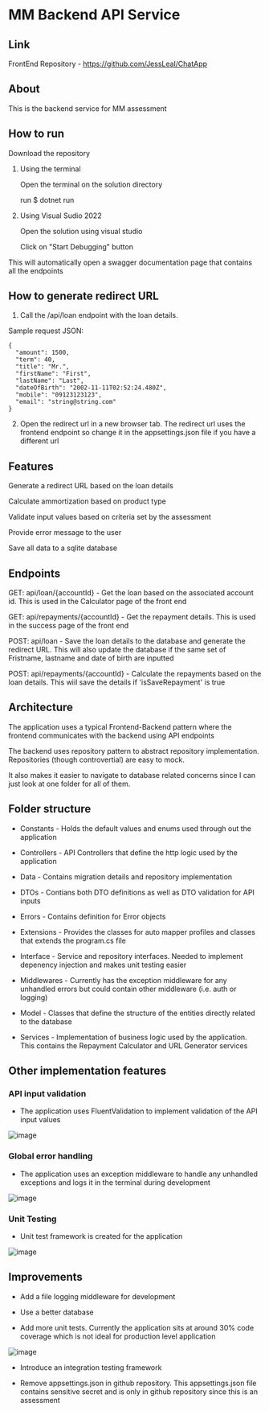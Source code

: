 # MM Backend API Service

## Link

FrontEnd Repository - https://github.com/JessLeal/ChatApp


## About

This is the backend service for MM assessment


## How to run

Download the repository

1. Using the terminal
  
    Open the terminal on the solution directory
  
    run $ dotnet run

2. Using Visual Sudio 2022
  
    Open the solution using visual studio
  
    Click on "Start Debugging" button
  
This will automatically open a swagger documentation page that contains all the endpoints
  
  
## How to generate redirect URL
1. Call the /api/loan endpoint with the loan details. 
 
  Sample request JSON:
 
    {
      "amount": 1500,
      "term": 40,
      "title": "Mr.",
      "firstName": "First",
      "lastName": "Last",
      "dateOfBirth": "2002-11-11T02:52:24.480Z",
      "mobile": "09123123123",
      "email": "string@string.com"
    }

2. Open the redirect url in a new browser tab. The redirect url uses the frontend endpoint so change it in the appsettings.json file if you have a different url

## Features
Generate a redirect URL based on the loan details

Calculate ammortization based on product type

Validate input values based on criteria set by the assessment

Provide error message to the user

Save all data to a sqlite database


## Endpoints

GET: api/loan/{accountId} - Get the loan based on the associated account id. This is used in the Calculator page of the front end

GET: api/repayments/{accountId} - Get the repayment details. This is used in the success page of the front end

POST: api/loan - Save the loan details to the database and generate the redirect URL. 
      This will also update the database if the same set of Fristname, lastname and date of birth are inputted

POST: api/repayments/{accountId} - Calculate the repayments based on the loan details. This wiil save the details if 'isSaveRepayment' is true


## Architecture

The application uses a typical Frontend-Backend pattern where the frontend communicates with the backend using API endpoints

The backend uses repository pattern to abstract repository implementation. Repositories (though controvertial) are easy to mock.

It also makes it easier to navigate to database related concerns since I can just look at one folder for all of them.


## Folder structure

- Constants - Holds the default values and enums used through out the application

- Controllers - API Controllers that define the http logic used by the application

- Data - Contains migration details and repository implementation

- DTOs - Contians both DTO definitions as well as DTO validation for API inputs

- Errors - Contains definition for Error objects

- Extensions - Provides the classes for auto mapper profiles and classes that extends the program.cs file

- Interface - Service and repository interfaces. Needed to implement depenency injection and makes unit testing easier

- Middlewares - Currently has the exception middleware for any unhandled errors but could contain other middleware (i.e. auth or logging)

- Model - Classes that define the structure of the entities directly related to the database

- Services - Implementation of business logic used by the application. This contains the Repayment Calculator and URL Generator services


## Other implementation features

### API input validation
  - The application uses FluentValidation to implement validation of the API input values

![image](https://user-images.githubusercontent.com/77286387/201254988-cb160c8e-d994-4cb0-bbe5-a7f9edc71897.png)

### Global error handling
  - The application uses an exception middleware to handle any unhandled exceptions and logs it in the terminal during development
  
 ![image](https://user-images.githubusercontent.com/77286387/201255576-8d9dcd2a-aa0b-4278-8654-926bcbcc5cf3.png)

### Unit Testing
  - Unit test framework is created for the application
  
 ![image](https://user-images.githubusercontent.com/77286387/201256114-3c3e6d8f-1dcb-4260-987e-c29ffe613f9d.png)


## Improvements
- Add a file logging middleware for development

- Use a better database

- Add more unit tests. Currently the application sits at around 30% code coverage which is not ideal for production level application

![image](https://user-images.githubusercontent.com/77286387/201256296-baca781e-6266-4d9a-82d5-a020fd4ed7a1.png)

- Introduce an integration testing framework

- Remove appsettings.json in github repository. This appsettings.json file contains sensitive secret and is only in github repository since this is an assessment
